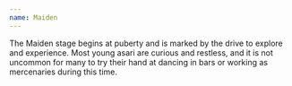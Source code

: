 ```yaml
---
name: Maiden
---
```

The Maiden stage begins at puberty and is marked by the drive to explore and experience. Most young asari
are curious and restless, and it is not uncommon for many to try their hand at dancing in bars or
working as mercenaries during this time.

